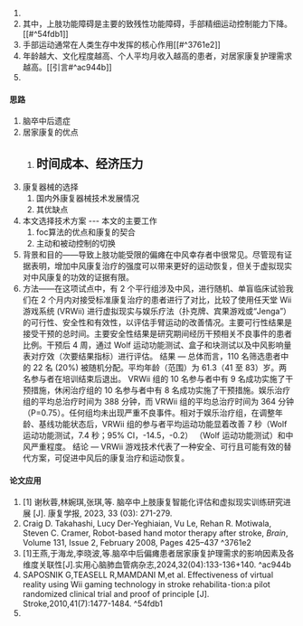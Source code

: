 1. 
2. 其中，上肢功能障碍是主要的致残性功能障碍，手部精细运动控制能力下降。[[#^54fdb1]]
3. 手部运动通常在人类生存中发挥的核心作用[[#^3761e2]]
4. 年龄越大、文化程度越高、个人平均月收入越高的患者，对居家康复护理需求越高。[[引言#^ac944b]]
5. 
#### 思路
1. 脑卒中后遗症
2. 居家康复的优点
	1. 时间成本、经济压力
		- 
3. 康复器械的选择
	1. 国内外康复器械技术发展情况
	2. 其优缺点
4. 本文选择技术方案  --- 本文的主要工作
	1. foc算法的优点和康复的契合
	2. 主动和被动控制的切换
5. 背景和目的——导致上肢功能受限的偏瘫在中风幸存者中很常见。尽管现有证据表明，增加中风康复治疗的强度可以带来更好的运动恢复，但关于虚拟现实对中风康复的功效的证据有限。
6. 方法——在这项试点中，有 2 个平行组涉及中风，进行随机、单盲临床试验我们在 2 个月内对接受标准康复治疗的患者进行了对比，比较了使用任天堂 Wii 游戏系统 (VRWii) 进行虚拟现实与娱乐疗法（扑克牌、宾果游戏或“Jenga”）的可行性、安全性和有效性，以评估手臂运动的改善情况。主要可行性结果是接受干预的总时间。主要安全性结果是研究期间经历干预相关不良事件的患者比例。干预后 4 周，通过 Wolf 运动功能测试、盒子和块测试以及中风影响量表对疗效（次要结果指标）进行评估。 结果 — 总体而言，110 名筛选患者中的 22 名 (20%) 被随机分配。平均年龄（范围）为 61.3（41 至 83）岁。两名参与者在培训结束后退出。 VRWii 组的 10 名参与者中有 9 名成功实施了干预措施，休闲治疗组的 10 名参与者中有 8 名成功实施了干预措施。娱乐治疗组的平均总治疗时间为 388 分钟，而 VRWii 组的平均总治疗时间为 364 分钟（P=0.75）。任何组均未出现严重不良事件。相对于娱乐治疗组，在调整年龄、基线功能状态后，VRWii 组的参与者平均运动功能显着改善 7 秒（Wolf 运动功能测试，7.4 秒；95% CI，-14.5，-0.2） （Wolf 运动功能测试）和中风严重程度。 结论 — VRWii 游戏技术代表了一种安全、可行且可能有效的替代方案，可促进中风后的康复治疗和运动恢复。
#### 论文应用
1.   [1]  谢秋蓉,林婉琪,张琪,等.  脑卒中上肢康复智能化评估和虚拟现实训练研究进展    [J].  康复学报,  2023,  33  (03):  271-279.  
2.  Craig D. Takahashi, Lucy Der-Yeghiaian, Vu Le, Rehan R. Motiwala, Steven C. Cramer, Robot-based hand motor therapy after stroke, _Brain_, Volume 131, Issue 2, February 2008, Pages 425–437 ^3761e2
3. [1]王燕,于海龙,李晓波,等.脑卒中后偏瘫患者居家康复护理需求的影响因素及各维度关联性[J].实用心脑肺血管病杂志,2024,32(04):133-136+140. ^ac944b
4. SAPOSNIK G,TEASELL R,MAMDANI M,et al. Effectiveness of virtual reality using Wii gaming technology in stroke rehabilita⁃tion:a pilot randomized clinical trial and proof of principle [J]. Stroke,2010,41(7):1477-1484. ^54fdb1
5. 